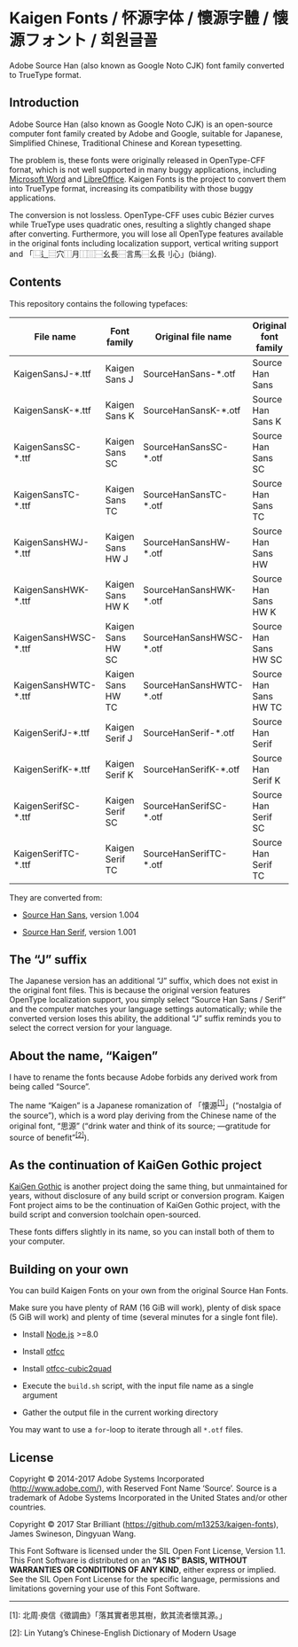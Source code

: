 Kaigen Fonts / 怀源字体 / 懷源字體 / 懐源フォント / 회원글꼴
============================================================

Adobe Source Han (also known as Google Noto CJK) font family converted to
TrueType format.

## Introduction

Adobe Source Han (also known as Google Noto CJK) is an open-source computer
font family created by Adobe and Google, suitable for Japanese, Simplified
Chinese, Traditional Chinese and Korean typesetting.

The problem is, these fonts were originally released in OpenType-CFF fornat,
which is not well supported in many buggy applications, including
[Microsoft Word](https://answers.microsoft.com/en-us/msoffice/forum/msoffice_word-mso_win10/word-2016-is-not-working-reliably-with-opentype/20511ac9-a701-4b61-bcdc-a94622682dda) and
[LibreOffice](https://bugs.documentfoundation.org/show_bug.cgi?id=107056).
Kaigen Fonts is the project to convert them into TrueType format, increasing
its compatibility with those buggy applications.

The conversion is not lossless. OpenType-CFF uses cubic Bézier curves while
TrueType uses quadratic ones, resulting a slightly changed shape after
converting. Furthermore, you will lose all OpenType features available in the
original fonts including localization support, vertical writing support and
「⿺辶⿳穴⿰月⿰⿲⿱幺長⿱言馬⿱幺長刂心」(biáng).

## Contents

This repository contains the following typefaces:

| File name                | Font family       | Original file name       | Original font family  |
| ------------------------ | ----------------- | ------------------------ | --------------------- |
| KaigenSansJ-\*.ttf       | Kaigen Sans J     | SourceHanSans-\*.otf     | Source Han Sans       |
| KaigenSansK-\*.ttf       | Kaigen Sans K     | SourceHanSansK-\*.otf    | Source Han Sans K     |
| KaigenSansSC-\*.ttf      | Kaigen Sans SC    | SourceHanSansSC-\*.otf   | Source Han Sans SC    |
| KaigenSansTC-\*.ttf      | Kaigen Sans TC    | SourceHanSansTC-\*.otf   | Source Han Sans TC    |
| KaigenSansHWJ-\*.ttf     | Kaigen Sans HW J  | SourceHanSansHW-\*.otf   | Source Han Sans HW    |
| KaigenSansHWK-\*.ttf     | Kaigen Sans HW K  | SourceHanSansHWK-\*.otf  | Source Han Sans HW K  |
| KaigenSansHWSC-\*.ttf    | Kaigen Sans HW SC | SourceHanSansHWSC-\*.otf | Source Han Sans HW SC |
| KaigenSansHWTC-\*.ttf    | Kaigen Sans HW TC | SourceHanSansHWTC-\*.otf | Source Han Sans HW TC |
| KaigenSerifJ-\*.ttf      | Kaigen Serif J    | SourceHanSerif-\*.otf    | Source Han Serif      |
| KaigenSerifK-\*.ttf      | Kaigen Serif K    | SourceHanSerifK-\*.otf   | Source Han Serif K    |
| KaigenSerifSC-\*.ttf     | Kaigen Serif SC   | SourceHanSerifSC-\*.otf  | Source Han Serif SC   |
| KaigenSerifTC-\*.ttf     | Kaigen Serif TC   | SourceHanSerifTC-\*.otf  | Source Han Serif TC   |

They are converted from:

- [Source Han Sans](https://github.com/adobe-fonts/source-han-sans), version 1.004

- [Source Han Serif](https://github.com/adobe-fonts/source-han-serif), version 1.001

## The “J” suffix

The Japanese version has an additional “J” suffix, which does not exist in the
original font files. This is because the original version features OpenType
localization support, you simply select “Source Han Sans / Serif” and the
computer matches your language settings automatically; while the converted
version loses this ability, the additional “J” suffix reminds you to select the
correct version for your language.

## About the name, “Kaigen”

I have to rename the fonts because Adobe forbids any derived work from being
called “Source”.

The name “Kaigen” is a Japanese romanization of
「懐源<sup>[\[1\]](#footnote1)</sup>」(“nostalgia of the source”), which is a
word play deriving from the Chinese name of the original font, “思源” (“drink
water and think of its source; —gratitude for source of
benefit”<sup>[\[2\]](#footnote2)</sup>).

## As the continuation of KaiGen Gothic project

[KaiGen Gothic](https://github.com/minjiex/kaigen-gothic) is another project
doing the same thing, but unmaintained for years, without disclosure of any
build script or conversion program. Kaigen Font project aims to be the
continuation of KaiGen Gothic project, with the build script and conversion
toolchain open-sourced.

These fonts differs slightly in its name, so you can install both of them to
your computer.

## Building on your own

You can build Kaigen Fonts on your own from the original Source Han Fonts.

Make sure you have plenty of RAM (16 GiB will work), plenty of disk space (5
GiB will work) and plenty of time (several minutes for a single font file).

- Install [Node.js](https://nodejs.org) >=8.0

- Install [otfcc](https://github.com/caryll/otfcc)

- Install [otfcc-cubic2quad](https://github.com/caryll/otfcc-cubic2quad)

- Execute the `build.sh` script, with the input file name as a single argument

- Gather the output file in the current working directory

You may want to use a `for`-loop to iterate through all `*.otf` files.

## License

Copyright © 2014-2017 Adobe Systems Incorporated (http://www.adobe.com/), with
Reserved Font Name ‘Source’. Source is a trademark of Adobe Systems
Incorporated in the United States and/or other countries.

Copyright © 2017 Star Brilliant (https://github.com/m13253/kaigen-fonts), James
Swineson, Dingyuan Wang.

This Font Software is licensed under the SIL Open Font License, Version 1.1.
This Font Software is distributed on an **“AS IS” BASIS, WITHOUT WARRANTIES OR
CONDITIONS OF ANY KIND**, either express or implied. See the SIL Open Font
License for the specific language, permissions and limitations governing your
use of this Font Software.

---

<a name="footnote1">[1]</a>: 北周‧庾信《徵調曲》「落其實者思其樹，飲其流者懷其源。」

<a name="footnote2">[2]</a>: Lin Yutang’s Chinese-English Dictionary of Modern Usage
